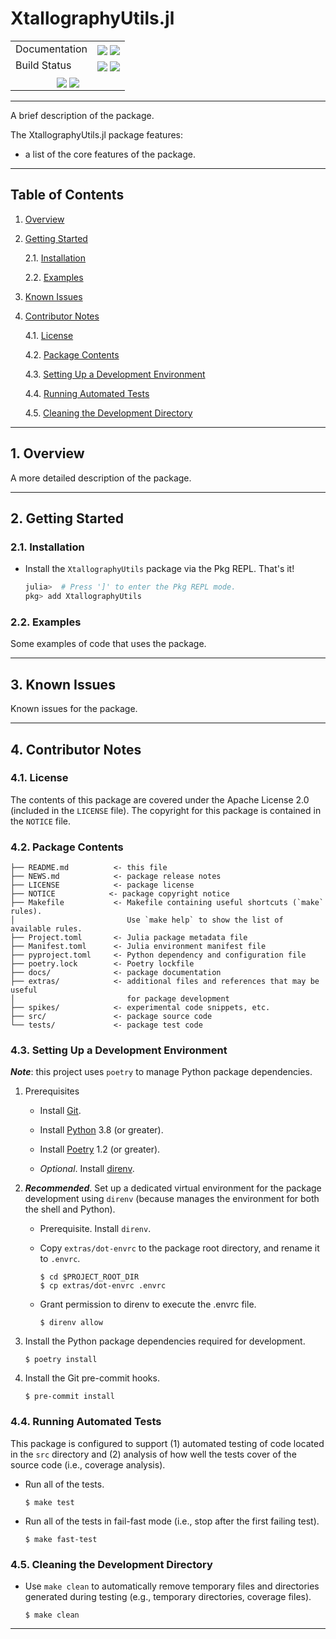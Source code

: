 XtallographyUtils.jl
===============================================================================

[----------------------------- BADGES: BEGIN -----------------------------]: #

<table>
  <tr>
    <td>Documentation</td>
    <td>
      <a href="https://velexi-research.github.io/XtallographyUtils.jl/dev/"><img style="vertical-align: bottom;" src="https://img.shields.io/badge/docs-dev-blue.svg"/></a>
      <a href="https://velexi-research.github.io/XtallographyUtils.jl/stable/"><img style="vertical-align: bottom;" src="https://img.shields.io/badge/docs-stable-blue.svg"/></a>
    </td>
  </tr>

  <tr>
    <td>Build Status</td>
    <td>
      <a href="https://github.com/velexi-research/XtallographyUtils.jl/actions/workflows/CI.yml"><img style="vertical-align: bottom;" src="https://github.com/velexi-research/XtallographyUtils.jl/actions/workflows/CI.yml/badge.svg"/></a>
      <a href="https://codecov.io/gh/velexi-research/XtallographyUtils.jl">
        <img style="vertical-align: bottom;" src="https://codecov.io/gh/velexi-research/XtallographyUtils.jl/branch/main/graph/badge.svg"/></a>
    </td>
  </tr>

  <!-- Miscellaneous Badges -->
  <tr>
    <td colspan=2 align="center">
      <a href="https://github.com/velexi-research/XtallographyUtils.jl/issues"><img style="vertical-align: bottom;" src="https://img.shields.io/badge/contributions-welcome-brightgreen.svg?style=flat"/></a>
      <a href="https://github.com/invenia/BlueStyle"><img style="vertical-align: bottom;" src="https://img.shields.io/badge/code%20style-blue-4495d1.svg"/></a>
    </td>
  </tr>
</table>

[------------------------------ BADGES: END ------------------------------]: #

-------------------------------------------------------------------------------

A brief description of the package.

The XtallographyUtils.jl package features:

* a list of the core features of the package.

-------------------------------------------------------------------------------

Table of Contents
-----------------

1. [Overview][#1]

2. [Getting Started][#2]

   2.1. [Installation][#2.1]

   2.2. [Examples][#2.2]

3. [Known Issues][#3]

4. [Contributor Notes][#4]

   4.1. [License][#4.1]

   4.2. [Package Contents][#4.2]

   4.3. [Setting Up a Development Environment][#4.3]

   4.4. [Running Automated Tests][#4.4]

   4.5. [Cleaning the Development Directory][#4.5]

-------------------------------------------------------------------------------

## 1. Overview

A more detailed description of the package.

-------------------------------------------------------------------------------

## 2. Getting Started

### 2.1. Installation

<!-- Instructions for adding a local registry that the Julia package is registered with

* Add the XYZ Julia package registry.

  ```julia
  julia>  # Press ']' to enter the Pkg REPL mode.
  pkg> registry add https://github.com/velexi-research/JuliaRegistry.git
  ```

  ___Notes___

  * _Only needed once_. This step only needs to be performed once per Julia installation.

  * _XtallographyUtils is registered with a local Julia package registry_.
    The XYZ registry needs to be added to your Julia installation because
    XtallographyUtils is currently registered with XYZ Julia package
    registry (not the General Julia package registry).
-->

* Install the `XtallographyUtils` package via the Pkg REPL. That's it!

  ```julia
  julia>  # Press ']' to enter the Pkg REPL mode.
  pkg> add XtallographyUtils
  ```

### 2.2. Examples

Some examples of code that uses the package.

-------------------------------------------------------------------------------

## 3. Known Issues

Known issues for the package.

-------------------------------------------------------------------------------

## 4. Contributor Notes

### 4.1. License

The contents of this package are covered under the Apache License 2.0 (included
in the `LICENSE` file). The copyright for this package is contained in the
`NOTICE` file.

### 4.2. Package Contents

```
├── README.md          <- this file
├── NEWS.md            <- package release notes
├── LICENSE            <- package license
├── NOTICE            <- package copyright notice
├── Makefile           <- Makefile containing useful shortcuts (`make` rules).
│                         Use `make help` to show the list of available rules.
├── Project.toml       <- Julia package metadata file
├── Manifest.toml      <- Julia environment manifest file
├── pyproject.toml     <- Python dependency and configuration file
├── poetry.lock        <- Poetry lockfile
├── docs/              <- package documentation
├── extras/            <- additional files and references that may be useful
│                         for package development
├── spikes/            <- experimental code snippets, etc.
├── src/               <- package source code
└── tests/             <- package test code
```

### 4.3. Setting Up a Development Environment

___Note___: this project uses `poetry` to manage Python package dependencies.

1. Prerequisites

   * Install [Git][git].

   * Install [Python][python] 3.8 (or greater).

   * Install [Poetry][poetry] 1.2 (or greater).

   * _Optional_. Install [direnv][direnv].

2. ___Recommended___. Set up a dedicated virtual environment for the package
   development using `direnv` (because manages the environment for both the
   shell and Python).

   * Prerequisite. Install `direnv`.

   * Copy `extras/dot-envrc` to the package root directory, and rename it to
     `.envrc`.

     ```shell
     $ cd $PROJECT_ROOT_DIR
     $ cp extras/dot-envrc .envrc
     ```

   * Grant permission to direnv to execute the .envrc file.

     ```shell
     $ direnv allow
     ```

3. Install the Python package dependencies required for development.

   ```shell
   $ poetry install
   ```

4. Install the Git pre-commit hooks.

   ```shell
   $ pre-commit install
   ```

### 4.4. Running Automated Tests

This package is configured to support (1) automated testing of code located in
the `src` directory and (2) analysis of how well the tests cover of the source
code (i.e., coverage analysis).

* Run all of the tests.

  ```shell
  $ make test
  ```

* Run all of the tests in fail-fast mode (i.e., stop after the first failing
  test).

  ```shell
  $ make fast-test
  ```

### 4.5. Cleaning the Development Directory

* Use `make clean` to automatically remove temporary files and directories
  generated during testing (e.g., temporary directories, coverage files).

  ```shell
  $ make clean
  ```

-------------------------------------------------------------------------------

[----------------------------- INTERNAL LINKS -----------------------------]: #

[#1]: #1-overview

[#2]: #2-getting-started
[#2.1]: #21-installation
[#2.2]: #22-examples

[#3]: #3-known-issues

[#4]: #4-contributor-notes
[#4.1]: #41-license
[#4.2]: #42-package-contents
[#4.3]: #43-setting-up-a-development-environment
[#4.4]: #44-running-automated-tests
[#4.5]: #45-cleaning-the-development-directory

[---------------------------- REPOSITORY LINKS ----------------------------]: #

[----------------------------- EXTERNAL LINKS -----------------------------]: #

[direnv]: https://direnv.net/

[git]: https://git-scm.com/

[python]: https://www.python.org/

[poetry]: https://python-poetry.org/
